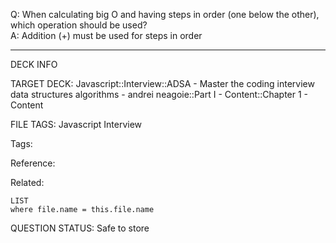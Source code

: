 Q: When calculating big O and having steps in order (one below the other), which operation should be used?  
A: Addition (+) must be used for steps in order
<!--ID: 1690376047821-->

---

DECK INFO

TARGET DECK: Javascript::Interview::ADSA - Master the coding interview data structures algorithms - andrei neagoie::Part I - Content::Chapter 1 - Content

FILE TAGS: Javascript Interview

Tags:

Reference:

Related:

```dataview
LIST
where file.name = this.file.name
```

QUESTION STATUS: Safe to store